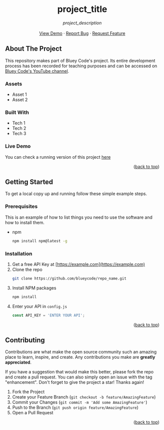 <!-- Improved compatibility of back to top link: See: https://github.com/othneildrew/Best-README-Template/pull/73 -->
<a name="readme-top"></a>

<br />
<div align="center">
  <h1 align="center">project_title</h1>

  <p align="center">
    <em>project_description</em>
    <br />
    <br />
    <a href="project_demo_link">View Demo</a>
    ·
    <a href="https://github.com/blueycode/repo_name/issues">Report Bug</a>
    ·
    <a href="https://github.com/blueycode/repo_name/issues">Request Feature</a>
  </p>
</div>

<!-- ABOUT THE PROJECT -->
## About The Project


This repository makes part of Bluey Code's project. Its entire development process has been recorded for teaching purposes and can be accessed on <a href="https://www.youtube.com/@blueycode">Bluey Code's YouTube channel</a>.

### Assets

* Asset 1
* Asset 2

### Built With

* Tech 1
* Tech 2
* Tech 3



<!-- LIVE DEMO -->
### Live Demo

You can check a running version of this project <a href="project_demo_link">here</a>

<p align="right">(<a href="#readme-top">back to top</a>)</p>

<!-- GETTING STARTED -->
## Getting Started

To get a local copy up and running follow these simple example steps.

### Prerequisites

This is an example of how to list things you need to use the software and how to install them.
* npm
  ```sh
  npm install npm@latest -g
  ```

### Installation

1. Get a free API Key at [https://example.com](https://example.com)
2. Clone the repo
   ```sh
   git clone https://github.com/blueycode/repo_name.git
   ```
3. Install NPM packages
   ```sh
   npm install
   ```
4. Enter your API in `config.js`
   ```js
   const API_KEY = 'ENTER YOUR API';
   ```

<p align="right">(<a href="#readme-top">back to top</a>)</p>



<!-- CONTRIBUTING -->
## Contributing

Contributions are what make the open source community such an amazing place to learn, inspire, and create. Any contributions you make are **greatly appreciated**.

If you have a suggestion that would make this better, please fork the repo and create a pull request. You can also simply open an issue with the tag "enhancement".
Don't forget to give the project a star! Thanks again!

1. Fork the Project
2. Create your Feature Branch (`git checkout -b feature/AmazingFeature`)
3. Commit your Changes (`git commit -m 'Add some AmazingFeature'`)
4. Push to the Branch (`git push origin feature/AmazingFeature`)
5. Open a Pull Request

<p align="right">(<a href="#readme-top">back to top</a>)</p>
